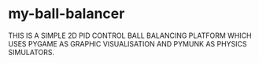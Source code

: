 # my-ball-balancer
THIS IS A SIMPLE 2D PID CONTROL BALL BALANCING PLATFORM WHICH USES PYGAME AS GRAPHIC VISUALISATION AND PYMUNK AS PHYSICS SIMULATORS.
